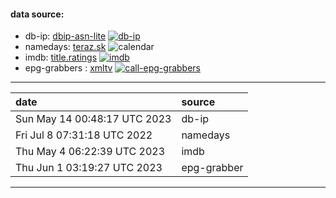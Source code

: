 #### data source:
- db-ip:  [dbip-asn-lite](https://db-ip.com/) [![db-ip](https://github.com/milankomaj/data/actions/workflows/db-ip.yml/badge.svg?event=schedule)](https://github.com/milankomaj/data/actions/workflows/db-ip.yml)
- namedays:  [teraz.sk](https://teraz.sk/) ![calendar](https://dev-badge.eleonora.workers.dev/calendar/today?icon=calendar)
- imdb:  [title.ratings](https://datasets.imdbws.com/) [![imdb](https://github.com/milankomaj/data/actions/workflows/imdb.yml/badge.svg?event=schedule)](https://github.com/milankomaj/data/actions/workflows/imdb.yml)
- epg-grabbers :  [xmltv](epg-grabber/sites) [![call-epg-grabbers](https://github.com/milankomaj/data/actions/workflows/call-grabs.yml/badge.svg?event=schedule)](https://github.com/milankomaj/data/actions/workflows/call-grabs.yml)
---
**date** | **source**
:--- | :---
Sun May 14 00:48:17 UTC 2023 | db-ip
Fri Jul  8 07:31:18 UTC 2022 | namedays
Thu May  4 06:22:39 UTC 2023 | imdb
Thu Jun  1 03:19:27 UTC 2023 | epg-grabber



---
